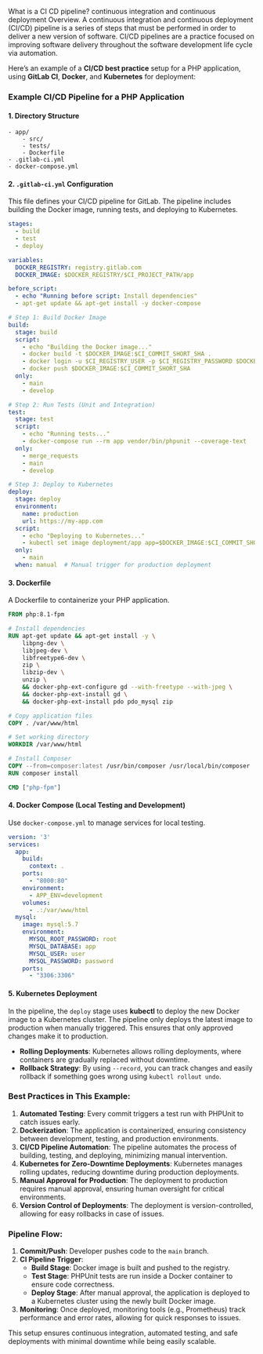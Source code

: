 What is a CI CD pipeline?
continuous integration and continuous deployment
Overview. A continuous integration and continuous deployment (CI/CD) pipeline is a series of steps that must be performed in order to deliver a new version of software. 
CI/CD pipelines are a practice focused on improving software delivery throughout the software development life cycle via automation.




Here’s an example of a **CI/CD best practice** setup for a PHP application, using **GitLab CI**, **Docker**, and **Kubernetes** for deployment:

### Example CI/CD Pipeline for a PHP Application

#### **1. Directory Structure**
```
- app/
    - src/
    - tests/
    - Dockerfile
- .gitlab-ci.yml
- docker-compose.yml
```

#### **2. `.gitlab-ci.yml` Configuration**
This file defines your CI/CD pipeline for GitLab. The pipeline includes building the Docker image, running tests, and deploying to Kubernetes.

```yaml
stages:
  - build
  - test
  - deploy

variables:
  DOCKER_REGISTRY: registry.gitlab.com
  DOCKER_IMAGE: $DOCKER_REGISTRY/$CI_PROJECT_PATH/app

before_script:
  - echo "Running before script: Install dependencies"
  - apt-get update && apt-get install -y docker-compose

# Step 1: Build Docker Image
build:
  stage: build
  script:
    - echo "Building the Docker image..."
    - docker build -t $DOCKER_IMAGE:$CI_COMMIT_SHORT_SHA .
    - docker login -u $CI_REGISTRY_USER -p $CI_REGISTRY_PASSWORD $DOCKER_REGISTRY
    - docker push $DOCKER_IMAGE:$CI_COMMIT_SHORT_SHA
  only:
    - main
    - develop

# Step 2: Run Tests (Unit and Integration)
test:
  stage: test
  script:
    - echo "Running tests..."
    - docker-compose run --rm app vendor/bin/phpunit --coverage-text
  only:
    - merge_requests
    - main
    - develop

# Step 3: Deploy to Kubernetes
deploy:
  stage: deploy
  environment:
    name: production
    url: https://my-app.com
  script:
    - echo "Deploying to Kubernetes..."
    - kubectl set image deployment/app app=$DOCKER_IMAGE:$CI_COMMIT_SHORT_SHA --record
  only:
    - main
  when: manual  # Manual trigger for production deployment
```

#### **3. Dockerfile**
A Dockerfile to containerize your PHP application.

```dockerfile
FROM php:8.1-fpm

# Install dependencies
RUN apt-get update && apt-get install -y \
    libpng-dev \
    libjpeg-dev \
    libfreetype6-dev \
    zip \
    libzip-dev \
    unzip \
    && docker-php-ext-configure gd --with-freetype --with-jpeg \
    && docker-php-ext-install gd \
    && docker-php-ext-install pdo pdo_mysql zip

# Copy application files
COPY . /var/www/html

# Set working directory
WORKDIR /var/www/html

# Install Composer
COPY --from=composer:latest /usr/bin/composer /usr/local/bin/composer
RUN composer install

CMD ["php-fpm"]
```

#### **4. Docker Compose (Local Testing and Development)**
Use `docker-compose.yml` to manage services for local testing.

```yaml
version: '3'
services:
  app:
    build:
      context: .
    ports:
      - "8000:80"
    environment:
      - APP_ENV=development
    volumes:
      - .:/var/www/html
  mysql:
    image: mysql:5.7
    environment:
      MYSQL_ROOT_PASSWORD: root
      MYSQL_DATABASE: app
      MYSQL_USER: user
      MYSQL_PASSWORD: password
    ports:
      - "3306:3306"
```

#### **5. Kubernetes Deployment**
In the pipeline, the `deploy` stage uses **kubectl** to deploy the new Docker image to a Kubernetes cluster. The pipeline only deploys the latest image to production when manually triggered. This ensures that only approved changes make it to production.

- **Rolling Deployments**: Kubernetes allows rolling deployments, where containers are gradually replaced without downtime.
- **Rollback Strategy**: By using `--record`, you can track changes and easily rollback if something goes wrong using `kubectl rollout undo`.

### **Best Practices in This Example:**
1. **Automated Testing**: Every commit triggers a test run with PHPUnit to catch issues early.
2. **Dockerization**: The application is containerized, ensuring consistency between development, testing, and production environments.
3. **CI/CD Pipeline Automation**: The pipeline automates the process of building, testing, and deploying, minimizing manual intervention.
4. **Kubernetes for Zero-Downtime Deployments**: Kubernetes manages rolling updates, reducing downtime during production deployments.
5. **Manual Approval for Production**: The deployment to production requires manual approval, ensuring human oversight for critical environments.
6. **Version Control of Deployments**: The deployment is version-controlled, allowing for easy rollbacks in case of issues.

### **Pipeline Flow:**
1. **Commit/Push**: Developer pushes code to the `main` branch.
2. **CI Pipeline Trigger**:
   - **Build Stage**: Docker image is built and pushed to the registry.
   - **Test Stage**: PHPUnit tests are run inside a Docker container to ensure code correctness.
   - **Deploy Stage**: After manual approval, the application is deployed to a Kubernetes cluster using the newly built Docker image.
3. **Monitoring**: Once deployed, monitoring tools (e.g., Prometheus) track performance and error rates, allowing for quick responses to issues.

This setup ensures continuous integration, automated testing, and safe deployments with minimal downtime while being easily scalable.